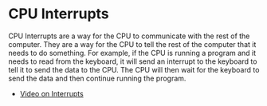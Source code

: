 # CPU Interrupts

CPU Interrupts are a way for the CPU to communicate with the rest of the computer. They are a way for the CPU to tell the rest of the computer that it needs to do something. For example, if the CPU is running a program and it needs to read from the keyboard, it will send an interrupt to the keyboard to tell it to send the data to the CPU. The CPU will then wait for the keyboard to send the data and then continue running the program.

- [Video on Interrupts](https://youtu.be/iKlAWIKEyuw)
